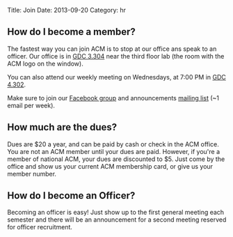 Title: Join
Date: 2013-09-20
Category: hr

## How do I become a member?

The fastest way you can join ACM is to stop at our office ans speak to an
officer. Our office is in [GDC 3.304][gdc] near the third floor lab (the room
with the ACM logo on the window).

You can also attend our weekly meeting on Wednesdays, at 7:00 PM in [GDC
4.302][gdc].

Make sure to join our [Facebook group][fb] and announcements [mailing
list][ml] (~1 email per week).

## How much are the dues?

Dues are $20 a year, and can be paid by cash or check in the ACM office. You are
not an ACM member until your dues are paid. However, if you're a member of
national ACM, your dues are discounted to $5. Just come by the office and show
us your current ACM membership card, or give us your member number.

## How do I become an Officer?

Becoming an officer is easy! Just show up to the first general meeting each
semester and there will be an announcement for a second meeting reserved for
officer recruitment.

[fb]: https://www.facebook.com/groups/utexas.acm/
[gdc]: https://www.utexas.edu/maps/main/buildings/gdc.html
[ml]: http://lists.utacm.org/listinfo.cgi/everyone-utacm.org
